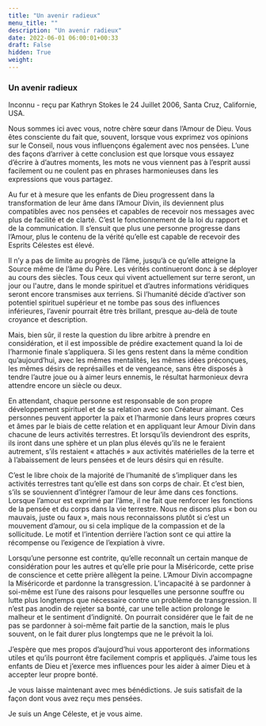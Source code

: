 ```yaml
---
title: "Un avenir radieux"
menu_title: ""
description: "Un avenir radieux"
date: 2022-06-01 06:00:01+00:33
draft: False
hidden: True
weight:
---
```

### Un avenir radieux

Inconnu - reçu par Kathryn Stokes le 24 Juillet 2006, Santa Cruz, Californie, USA.

Nous sommes ici avec vous, notre chère sœur dans l’Amour de Dieu. Vous êtes consciente du fait que, souvent, lorsque vous exprimez vos opinions sur le Conseil, nous vous influençons également avec nos pensées. L’une des façons d’arriver à cette conclusion est que lorsque vous essayez d’écrire à d’autres moments, les mots ne vous viennent pas à l’esprit aussi facilement ou ne coulent pas en phrases harmonieuses dans les expressions que vous partagez.

Au fur et à mesure que les enfants de Dieu progressent dans la transformation de leur âme dans l’Amour Divin, ils deviennent plus compatibles avec nos pensées et capables de recevoir nos messages avec plus de facilité et de clarté. C’est le fonctionnement de la loi du rapport et de la communication. Il s’ensuit que plus une personne progresse dans l’Amour, plus le contenu de la vérité qu’elle est capable de recevoir des Esprits Célestes est élevé.

Il n’y a pas de limite au progrès de l’âme, jusqu’à ce qu’elle atteigne la Source même de l’âme du Père. Les vérités continueront donc à se déployer au cours des siècles. Tous ceux qui vivent actuellement sur terre seront, un jour ou l'autre, dans le monde spirituel et d’autres informations véridiques seront encore transmises aux terriens. Si l’humanité décide d’activer son potentiel spirituel supérieur et ne tombe pas sous des influences inférieures, l’avenir pourrait être très brillant, presque au-delà de toute croyance et description.

Mais, bien sûr, il reste la question du libre arbitre à prendre en considération, et il est impossible de prédire exactement quand la loi de l’harmonie finale s’appliquera. Si les gens restent dans la même condition qu’aujourd’hui, avec les mêmes mentalités, les mêmes idées préconçues, les mêmes désirs de représailles et de vengeance, sans être disposés à tendre l’autre joue ou à aimer leurs ennemis, le résultat harmonieux devra attendre encore un siècle ou deux.

En attendant, chaque personne est responsable de son propre développement spirituel et de sa relation avec son Créateur aimant. Ces personnes peuvent apporter la paix et l’harmonie dans leurs propres cœurs et âmes par le biais de cette relation et en appliquant leur Amour Divin dans chacune de leurs activités terrestres. Et lorsqu’ils deviendront des esprits, ils iront dans une sphère et un plan plus élevés qu’ils ne le feraient autrement, s’ils restaient « attachés » aux activités matérielles de la terre et à l’abaissement de leurs pensées et de leurs désirs qui en résulte.

C’est le libre choix de la majorité de l’humanité de s’impliquer dans les activités terrestres tant qu’elle est dans son corps de chair. Et c’est bien, s’ils se souviennent d’intégrer l’amour de leur âme dans ces fonctions. Lorsque l’amour est exprimé par l’âme, il ne fait que renforcer les fonctions de la pensée et du corps dans la vie terrestre. Nous ne disons plus « bon ou mauvais, juste ou faux », mais nous reconnaissons plutôt si c’est un mouvement d’amour, ou si cela implique de la compassion et de la sollicitude. Le motif et l’intention derrière l’action sont ce qui attire la récompense ou l’exigence de l’expiation à vivre.

Lorsqu’une personne est contrite, qu’elle reconnaît un certain manque de considération pour les autres et qu’elle prie pour la Miséricorde, cette prise de conscience et cette prière allègent la peine. L’Amour Divin accompagne la Miséricorde et pardonne la transgression. L’incapacité à se pardonner à soi-même est l’une des raisons pour lesquelles une personne souffre ou lutte plus longtemps que nécessaire contre un problème de transgression. Il n’est pas anodin de rejeter sa bonté, car une telle action prolonge le malheur et le sentiment d’indignité. On pourrait considérer que le fait de ne pas se pardonner à soi-même fait partie de la sanction, mais le plus souvent, on le fait durer plus longtemps que ne le prévoit la loi.

J’espère que mes propos d’aujourd’hui vous apporteront des informations utiles et qu’ils pourront être facilement compris et appliqués. J’aime tous les enfants de Dieu et j’exerce mes influences pour les aider à aimer Dieu et à accepter leur propre bonté.

Je vous laisse maintenant avec mes bénédictions. Je suis satisfait de la façon dont vous avez reçu mes pensées.

Je suis un Ange Céleste, et je vous aime.
